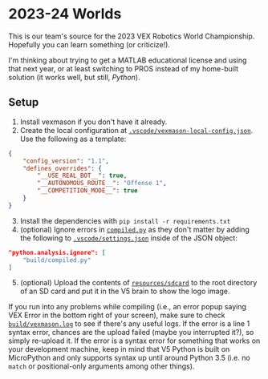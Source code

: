 # 2023-24 Worlds

This is our team's source for the 2023 VEX Robotics World Championship. Hopefully you can learn something (or criticize!).

I'm thinking about trying to get a MATLAB educational license and using that next year, or at least switching to PROS instead of my home-built solution (it works well, but still, _Python_).

## Setup

1. Install vexmason if you don't have it already.
2. Create the local configuration at [`.vscode/vexmason-local-config.json`](./.vscode/vexmason-local-config.json). Use the following as a template:
```json
{
    "config_version": "1.1",
    "defines_overrides": {
        "__USE_REAL_BOT__": true,
        "__AUTONOMOUS_ROUTE__": "Offense 1",
        "__COMPETITION_MODE__": true
    }
}
```
3. Install the dependencies with `pip install -r requirements.txt`
4. (optional) Ignore errors in [`compiled.py`](./build/compiled.py) as they don't matter by adding the following to [`.vscode/settings.json`](./.vscode/settings.json) inside of the JSON object:
```json
"python.analysis.ignore": [
    "build/compiled.py"
]
```
5. (optional) Upload the contents of [`resources/sdcard`](./resources/sdcard/) to the root directory of an SD card and put it in the V5 brain to show the logo image.

If you run into any problems while compiling (i.e., an error popup saying VEX Error in the bottom right of your screen), make sure to check [`build/vexmason.log`](./build/vexmason.log) to see if there's any useful logs. If the error is a line 1 syntax error, chances are the upload failed (maybe you interrupted it?), so simply re-upload it. If the error is a syntax error for something that works on your development machine, keep in mind that V5 Python is built on MicroPython and only supports syntax up until around Python 3.5 (i.e. no `match` or positional-only arguments among other things).
